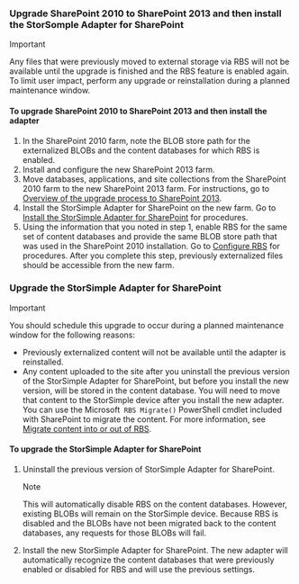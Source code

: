 <!--author=SharS last changed: 9/17/15-->

### Upgrade SharePoint 2010 to SharePoint 2013 and then install the StorSomple Adapter for SharePoint
> [!IMPORTANT]
> Any files that were previously moved to external storage via RBS will not be available until the upgrade is finished and the RBS feature is enabled again. To limit user impact, perform any upgrade or reinstallation during a planned maintenance window.
> 
> 

#### To upgrade SharePoint 2010 to SharePoint 2013 and then install the adapter
1. In the SharePoint 2010 farm, note the BLOB store path for the externalized BLOBs and the content databases for which RBS is enabled. 
2. Install and configure the new SharePoint 2013 farm. 
3. Move databases, applications, and site collections from the SharePoint 2010 farm to the new SharePoint 2013 farm. For instructions, go to [Overview of the upgrade process to SharePoint 2013](https://technet.microsoft.com/library/cc262483.aspx).
4. Install the StorSimple Adapter for SharePoint on the new farm. Go to [Install the StorSimple Adapter for SharePoint](#install-the-storsimple-adapter-for-sharepoint) for procedures.
5. Using the information that you noted in step 1, enable RBS for the same set of content databases and provide the same BLOB store path that was used in the SharePoint 2010 installation. Go to [Configure RBS](#configure-rbs) for procedures. After you complete this step, previously externalized files should be accessible from the new farm. 

### Upgrade the StorSimple Adapter for SharePoint
> [!IMPORTANT]
> You should schedule this upgrade to occur during a planned maintenance window for the following reasons:
> 
> * Previously externalized content will not be available until the adapter is reinstalled.
> * Any content uploaded to the site after you uninstall the previous version of the StorSimple Adapter for SharePoint, but before you install the new version, will be stored in the content database. You will need to move that content to the StorSimple device after you install the new adapter. You can use the Microsoft` RBS Migrate()` PowerShell cmdlet included with SharePoint to migrate the content. For more information, see [Migrate content into or out of RBS](https://technet.microsoft.com/library/ff628255.aspx). 
> 
> 

#### To upgrade the StorSimple Adapter for SharePoint
1. Uninstall the previous version of StorSimple Adapter for SharePoint.
   
   > [!NOTE]
   > This will automatically disable RBS on the content databases. However, existing BLOBs will remain on the StorSimple device. Because RBS is disabled and the BLOBs have not been migrated back to the content databases, any requests for those BLOBs will fail. 
   > 
   > 
2. Install the new StorSimple Adapter for SharePoint. The new adapter will automatically recognize the content databases that were previously enabled or disabled for RBS and will use the previous settings.

